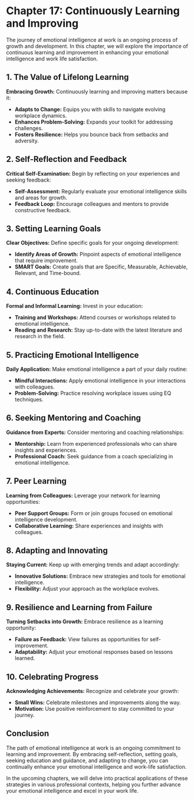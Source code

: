 Chapter 17: Continuously Learning and Improving
===============================================

The journey of emotional intelligence at work is an ongoing process of growth and development. In this chapter, we will explore the importance of continuous learning and improvement in enhancing your emotional intelligence and work life satisfaction.

**1. The Value of Lifelong Learning**
-------------------------------------

**Embracing Growth:** Continuously learning and improving matters because it:

* **Adapts to Change:** Equips you with skills to navigate evolving workplace dynamics.
* **Enhances Problem-Solving:** Expands your toolkit for addressing challenges.
* **Fosters Resilience:** Helps you bounce back from setbacks and adversity.

**2. Self-Reflection and Feedback**
-----------------------------------

**Critical Self-Examination:** Begin by reflecting on your experiences and seeking feedback:

* **Self-Assessment:** Regularly evaluate your emotional intelligence skills and areas for growth.
* **Feedback Loop:** Encourage colleagues and mentors to provide constructive feedback.

**3. Setting Learning Goals**
-----------------------------

**Clear Objectives:** Define specific goals for your ongoing development:

* **Identify Areas of Growth:** Pinpoint aspects of emotional intelligence that require improvement.
* **SMART Goals:** Create goals that are Specific, Measurable, Achievable, Relevant, and Time-bound.

**4. Continuous Education**
---------------------------

**Formal and Informal Learning:** Invest in your education:

* **Training and Workshops:** Attend courses or workshops related to emotional intelligence.
* **Reading and Research:** Stay up-to-date with the latest literature and research in the field.

**5. Practicing Emotional Intelligence**
----------------------------------------

**Daily Application:** Make emotional intelligence a part of your daily routine:

* **Mindful Interactions:** Apply emotional intelligence in your interactions with colleagues.
* **Problem-Solving:** Practice resolving workplace issues using EQ techniques.

**6. Seeking Mentoring and Coaching**
-------------------------------------

**Guidance from Experts:** Consider mentoring and coaching relationships:

* **Mentorship:** Learn from experienced professionals who can share insights and experiences.
* **Professional Coach:** Seek guidance from a coach specializing in emotional intelligence.

**7. Peer Learning**
--------------------

**Learning from Colleagues:** Leverage your network for learning opportunities:

* **Peer Support Groups:** Form or join groups focused on emotional intelligence development.
* **Collaborative Learning:** Share experiences and insights with colleagues.

**8. Adapting and Innovating**
------------------------------

**Staying Current:** Keep up with emerging trends and adapt accordingly:

* **Innovative Solutions:** Embrace new strategies and tools for emotional intelligence.
* **Flexibility:** Adjust your approach as the workplace evolves.

**9. Resilience and Learning from Failure**
-------------------------------------------

**Turning Setbacks into Growth:** Embrace resilience as a learning opportunity:

* **Failure as Feedback:** View failures as opportunities for self-improvement.
* **Adaptability:** Adjust your emotional responses based on lessons learned.

**10. Celebrating Progress**
----------------------------

**Acknowledging Achievements:** Recognize and celebrate your growth:

* **Small Wins:** Celebrate milestones and improvements along the way.
* **Motivation:** Use positive reinforcement to stay committed to your journey.

**Conclusion**
--------------

The path of emotional intelligence at work is an ongoing commitment to learning and improvement. By embracing self-reflection, setting goals, seeking education and guidance, and adapting to change, you can continually enhance your emotional intelligence and work-life satisfaction.

In the upcoming chapters, we will delve into practical applications of these strategies in various professional contexts, helping you further advance your emotional intelligence and excel in your work life.
